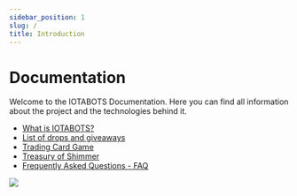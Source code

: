 ```yaml
---
sidebar_position: 1
slug: /
title: Introduction
---
```


# Documentation
Welcome to the IOTABOTS Documentation. Here you can find all information about the project and the technologies behind it.


- [What is IOTABOTS?](/what)
- [List of drops and giveaways](/drops)
- [Trading Card Game](tcg/intro)
- [Treasury of Shimmer](/treasury_of_shimmer/intro)
- [Frequently Asked Questions - FAQ](/faq)

![](/img/iotabots_logo.png)
